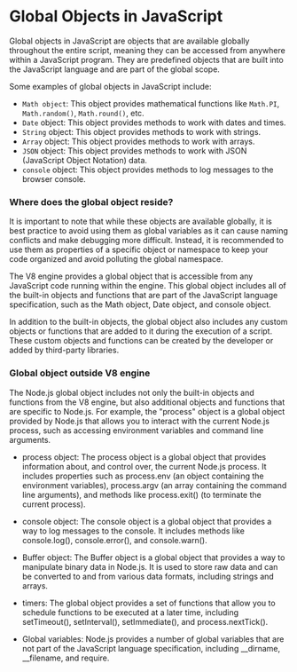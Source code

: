 # Global Objects in JavaScript

Global objects in JavaScript are objects that are available globally throughout the entire script, meaning they can be accessed from anywhere within a JavaScript program. They are predefined objects that are built into the JavaScript language and are part of the global scope.

Some examples of global objects in JavaScript include:

- `Math object`: This object provides mathematical functions like `Math.PI`, `Math.random()`, `Math.round()`, etc.
- `Date` object: This object provides methods to work with dates and times.
- `String` object: This object provides methods to work with strings.
- `Array` object: This object provides methods to work with arrays.
- `JSON` object: This object provides methods to work with JSON (JavaScript Object Notation) data.
- `console` object: This object provides methods to log messages to the browser console.

### Where does the global object reside?

It is important to note that while these objects are available globally, it is best practice to avoid using them as global variables as it can cause naming conflicts and make debugging more difficult. Instead, it is recommended to use them as properties of a specific object or namespace to keep your code organized and avoid polluting the global namespace.

The V8 engine provides a global object that is accessible from any JavaScript code running within the engine. This global object includes all of the built-in objects and functions that are part of the JavaScript language specification, such as the Math object, Date object, and console object.

In addition to the built-in objects, the global object also includes any custom objects or functions that are added to it during the execution of a script. These custom objects and functions can be created by the developer or added by third-party libraries.

### Global object outside V8 engine

The Node.js global object includes not only the built-in objects and functions from the V8 engine, but also additional objects and functions that are specific to Node.js. For example, the "process" object is a global object provided by Node.js that allows you to interact with the current Node.js process, such as accessing environment variables and command line arguments.

- process object: The process object is a global object that provides information about, and control over, the current Node.js process. It includes properties such as process.env (an object containing the environment variables), process.argv (an array containing the command line arguments), and methods like process.exit() (to terminate the current process).

- console object: The console object is a global object that provides a way to log messages to the console. It includes methods like console.log(), console.error(), and console.warn().

- Buffer object: The Buffer object is a global object that provides a way to manipulate binary data in Node.js. It is used to store raw data and can be converted to and from various data formats, including strings and arrays.

- timers: The global object provides a set of functions that allow you to schedule functions to be executed at a later time, including setTimeout(), setInterval(), setImmediate(), and process.nextTick().

- Global variables: Node.js provides a number of global variables that are not part of the JavaScript language specification, including __dirname, __filename, and require.

